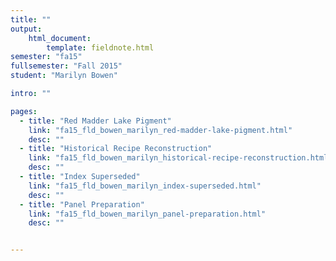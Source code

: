 ```yaml
---
title: ""
output:
    html_document:
        template: fieldnote.html
semester: "fa15"
fullsemester: "Fall 2015"
student: "Marilyn Bowen"

intro: ""

pages:
  - title: "Red Madder Lake Pigment"
    link: "fa15_fld_bowen_marilyn_red-madder-lake-pigment.html"
    desc: ""
  - title: "Historical Recipe Reconstruction"
    link: "fa15_fld_bowen_marilyn_historical-recipe-reconstruction.html"
    desc: ""
  - title: "Index Superseded"
    link: "fa15_fld_bowen_marilyn_index-superseded.html"
    desc: ""
  - title: "Panel Preparation"
    link: "fa15_fld_bowen_marilyn_panel-preparation.html"
    desc: ""


---
```

